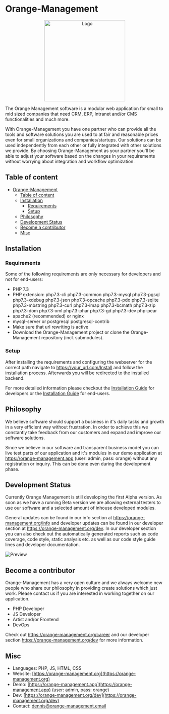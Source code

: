 # Orange-Management

<p align="center"><img src="https://raw.githubusercontent.com/Orange-Management/Assets/master/art/logo.png" width="256" alt="Logo"></p>

The Orange Management software is a modular web application for small to mid sized companies that need CRM, ERP, Intranet and/or CMS functionalities and much more.

With Orange-Management you have one partner who can provide all the tools and software solutions you are used to at fair and reasonable prices even for small organizations and companies/startups. Our solutions can be used independently from each other or fully integrated with other solutions we provide. By choosing Orange-Management as your partner you'll be able to adjust your software based on the changes in your requirements without worrying about integration and workflow optimization.

## Table of content

- [Orange-Management](#orange-management)
  - [Table of content](#table-of-content)
  - [Installation](#installation)
    - [Requirements](#requirements)
    - [Setup](#setup)
  - [Philosophy](#philosophy)
  - [Development Status](#development-status)
  - [Become a contributor](#become-a-contributor)
  - [Misc](#misc)

## Installation

### Requirements

Some of the following requirements are only necessary for developers and not for end-users:

* PHP 7.3
* PHP extension: php7.3-cli php7.3-common php7.3-mysql php7.3-pgsql php7.3-xdebug php7.3-json php7.3-opcache php7.3-pdo php7.3-sqlite php7.3-mbstring php7.3-curl php7.3-imap php7.3-bcmath php7.3-zip php7.3-dom php7.3-xml php7.3-phar php7.3-gd php7.3-dev php-pear
* apache2 (recommended) or nginx
* mysql-server or postgresql postgresql-contrib
* Make sure that url rewriting is active
* Download the Orange-Management project or clone the Orange-Management repository (incl. submodules).

### Setup

After installing the requirements and configuring the webserver for the correct path navigate to https://your_url.com/Install and follow the installation process. Afterwards you will be redirected to the installed backend.

For more detailed information please checkout the [Installation Guide](https://orange-management.org/dev/guide?page=setup/installation) for developers or the [Installation Guide](https://orange-management.org/info?page=setup/server) for end-users.

## Philosophy

We believe software should support a business in it's daily tasks and growth in a very efficient way without frustration. In order to achieve this we constantly take feedback from our customers and expand and improve our software solutions.

Since we believe in our software and transparent business model you can live test parts of our application and it's modules in our demo application at https://orange-management.app (user: admin, pass: orange) without any registration or inquiry. This can be done even during the development phase.

## Development Status

Currently Orange Management is still developing the first Alpha version. As soon as we have a running Beta version we are allowing external testers to use our software and a selected amount of inhouse developed modules.

General updates can be found in our info section at https://orange-management.org/info and developer updates can be found in our developer section at https://orange-management.org/dev. In our developer section you can also check out the automatically generated reports such as code coverage, code style, static analysis etc. as well as our code style guide lines and developer documentation.

![Preview](https://raw.githubusercontent.com/Orange-Management/Assets/master/art/preview.png)

## Become a contributor

Orange-Management has a very open culture and we always welcome new people who share our philosophy in providing create solutions which just work. Please contact us if you are interested in working together on our application.

* PHP Developer
* JS Developer
* Artist and/or Frontend
* DevOps

Check out https://orange-management.org/career and our developer section https://orange-management.org/dev for more information.

## Misc

* Languages: PHP, JS, HTML, CSS
* Website: [https://orange-management.org](https://orange-management.org)
* Demo: [https://orange-management.app](https://orange-management.app) (user: admin, pass: orange)
* Dev: [https://orange-management.org/dev](https://orange-management.org/dev)
* Contact: dennis@orange-management.email
